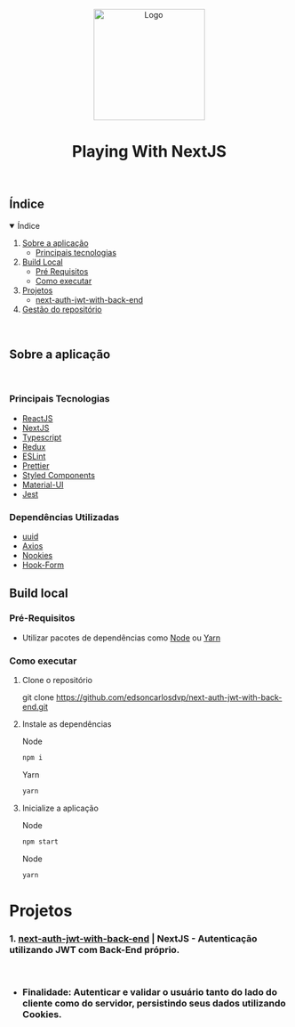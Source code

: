 <!-- Logo/Banner do Projeto -->

<p align="center">
  <img src="assets/logo-dti.png" alt="Logo" width="auto" height="200">
  <h1 align="center">Playing With NextJS</h1>
  <p align="center">
    <!-- proposito do repositório
    coleção de projetos -->
  </p>
</p>

<br />

<!-- Shields do Projeto -->

<!-- <div align="center">
  <a href="https://github.com/dtidigitalcrafters/readme-template/graphs/contributors" alt="Contributors">
        <img src="https://img.shields.io/github/contributors/dtidigitalcrafters/readme-template?color=green&style=for-the-badge" /></a>
  <a href="https://github.com/dtidigitalcrafters/readme-template/issues" alt="Issues">
        <img src="https://img.shields.io/github/issues-raw/dtidigitalcrafters/readme-template?style=for-the-badge" /></a>
  <a href="#" alt="Build Status">
        <img src="https://img.shields.io/static/v1?label=build&message=Passando&color=success&style=for-the-badge" /></a>
</div>

<br /> -->

## Índice

<details open="open">
  <summary>Índice</summary>
  <ol>
    <li>
      <a href="#sobre-a-aplicação">Sobre a aplicação</a>
      <ul>
        <li><a href="#principais-tecnologias">Principais tecnologias</a></li>
      </ul>
    </li>
    <!-- <li>
      <a href="#instalação">Instalação</a>
      <ul>
        <li><a href="#pré-requisitos">Pré Requisitos</a></li>
        <li><a href="#como-instalar">Como instalar</a></li>
        <li><a href="#como-desinstalar">Como desinstalar</a></li>
      </ul>
    </li>
    <li><a href="#como-utilizar">Como utilizar</a></li> -->
    <li>
      <a href="#build-local">Build Local</a>
      <ul>
        <li><a href="#pré-requisitos-1">Pré Requisitos</a></li>
        <li><a href="#como-executar">Como executar</a></li>
      </ul>
    </li>
    <li>
      <a href="#projetos">Projetos</a>
      <ul>
        <li><a href="#next-auth-jwt-with-back-end">next-auth-jwt-with-back-end</a></li>
      </ul>
    </li>
    <li><a href="#gestão-do-repositório">Gestão do repositório</a></li>
    <!-- <li><a href="#licença">Licença</a></li> -->
  </ol>
</details>

<br>

## Sobre a aplicação

<br>
<!--
- Objetivo [ testar, fazer exemplos, progamar junto, ter um ambiente para fazer demonstração]
 -->

<!-- <p align="center">
  <img src="assets/example.gif" alt="app-demo" width="auto" height="300">
</p> -->

### Principais Tecnologias

- [ReactJS](https://reactjs.org/)
- [NextJS](https://nextjs.org/)
- [Typescript](https://typescriptlang.org/)
- [Redux](https://redux.js.org/)
- [ESLint](https://eslint.org/)
- [Prettier](https://prettier.io/)
- [Styled Components](https://styled-components.com/docs)
- [Material-UI](https://material-ui.com/)
- [Jest](https://jestjs.io/)

### Dependências Utilizadas

- [uuid](https://yarnpkg.com/package/uuid)
- [Axios](https://github.com/axios/axios)
- [Nookies](https://openbase.com/js/nookies/documentation)
- [Hook-Form](https://react-hook-form.com/get-started/)

<!-- ## Instalação

Informações sobre como instalar a aplicação do ponto de vista de usuário da mesma. Instruções sobre como executá-la localmente e contribuir para o projeto devem ser citadas nas seções [Build Local](#build-local) e [Como contribuir](como-contribuir).

### Pré-Requisitos

Liste, caso existam, as tecnologias que deverão ser instaladas para que o usuário consiga utilizar a aplicação. Mostre de forma clara e direta como instalar cada um dos pré requisitos.

Exemplo:

- npm
  ```sh
  npm install npm@latest -g
  ```

### Como instalar

Passo a passo de como instalar a aplicação.

- Utilizando o npm

  ```sh
  npm i --save nome-da-aplicação
  ```

### Como desinstalar

Instruções para remover a aplicação.

## Como utilizar

Informações mais detalhadas sobre como e quando utilizar as funcionalidades da aplicação, como fazer configurações personalizadas e demais observações importantes relacionadas a esse contexto. -->

## Build local

### Pré-Requisitos

<!-- Node e Yarn -->

- Utilizar pacotes de dependências como [Node](https://nodejs.org/) ou [Yarn](https://yarnpkg.com/)

### Como executar

<!--
-Git clone
- yarn install nos projetos
- verificr no package.json qual comando para startar ex (yarn dev)
 -->

1. Clone o repositório

   git clone https://github.com/edsoncarlosdvp/next-auth-jwt-with-back-end.git

2. Instale as dependências

   Node

   ```sh
   npm i
   ```

   Yarn

   ```sh
   yarn
   ```

3. Inicialize a aplicação

   Node

   ```sh
   npm start
   ```

   Node

   ```sh
   yarn
   ```

# Projetos

### 1. [next-auth-jwt-with-back-end](https://github.com/edsoncarlosdvp/playing-with-nextjs/tree/main/next-auth-jwt-with-back-end) | <b>NextJS - Autenticação utilizando JWT com Back-End próprio.</b>

<br>

- ### <b>Finalidade</b>: Autenticar e validar o usuário tanto do lado do cliente como do servidor, persistindo seus dados utilizando Cookies.

<!-- - Adicionar/remover banner.
- Visualização de carossel de banner.
- Lista memorizada (ao selecionar um item, somente ele é renderizado novamente)
- Componentes React dinâmicos (renderizados à partir de um BD).
- Setup e consulta de JSON Server. -->

<!-- ## Como Contribuir

- Para adicionar novas features, basta commitar na main. -->

<!--
-qualquer pessoa do time pode ver como referencia
- objetivo não é fazer o melhor codigo e sim testar coneito
- tudo pode ser comitado na main
 -->

<!-- ## Licença

Informe a licença de códido utilizada pelo projeto. -->
